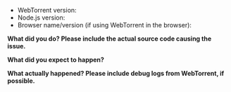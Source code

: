 * WebTorrent version:
* Node.js version:
* Browser name/version (if using WebTorrent in the browser):

**What did you do? Please include the actual source code causing the issue.**

**What did you expect to happen?**

**What actually happened? Please include debug logs from WebTorrent, if possible.**
